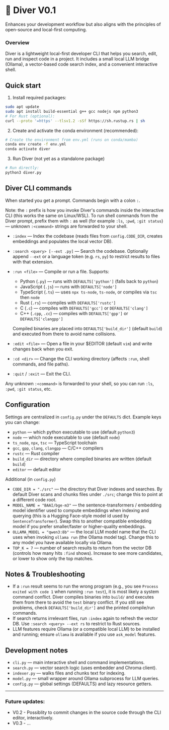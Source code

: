# 🐬 Diver V0.1
Enhances your development workflow but also aligns with the principles of open-source and local-first computing.

### Overview

Diver is a lightweight local-first developer CLI that helps you search, edit, run and inspect code in a project. It includes a small local LLM bridge (Ollama), a vector-based code search index, and a convenient interactive shell.

## Quick start

1. Install required packages:

```bash
sudo apt update
sudo apt install build-essential g++ gcc nodejs npm python3
# For Rust (optional):
curl --proto '=https' --tlsv1.2 -sSf https://sh.rustup.rs | sh
```

2. Create and activate the conda environment (recommended):

```bash
# Create the environment from env.yml (runs on conda/mamba)
conda env create -f env.yml
conda activate diver
```

3. Run Diver (not yet as a standalone package)

```bash
# Run directly: 
python3 diver.py
```

## Diver CLI commands

When started you get a prompt. Commands begin with a colon `:`.

Note: the `:` prefix is how you invoke Diver's commands inside the interactive CLI (this works the same on Linux/WSL). To run shell commands from the Diver prompt, prefix them with `:` as well (for example `:ls`, `:pwd`, `:git status`) — unknown `:<command>` strings are forwarded to your shell.

- `:index` — Index the codebase (reads files from `config.CODE_DIR`, creates embeddings and populates the local vector DB).
- `:search <query> [--ext .py]` — Search the codebase. Optionally append `--ext` or a language token (e.g. `rs`, `py`) to restrict results to files with that extension.
- `:run <file>` — Compile or run a file. Supports:
	- Python (`.py`) — runs with `DEFAULTS['python']` (falls back to `python`)
	- JavaScript (`.js`) — runs with `DEFAULTS['node']`
	- TypeScript (`.ts`) — uses `npx ts-node`, `ts-node`, or compiles via `tsc` then `node`
	- Rust (`.rs`) — compiles with `DEFAULTS['rustc']`
	- C (`.c`) — compiles with `DEFAULTS['gcc']` or `DEFAULTS['clang']`
	- C++ (`.cpp`, `.cc`) — compiles with `DEFAULTS['gpp']` or `DEFAULTS['clangpp']`

	Compiled binaries are placed into `DEFAULTS['build_dir']` (default `build`) and executed from there to avoid name collisions.

- `:edit <file>` — Open a file in your $EDITOR (default `vim`) and write changes back when you exit.
- `:cd <dir>` — Change the CLI working directory (affects `:run`, shell commands, and file paths).
- `:quit` / `:exit` — Exit the CLI.

Any unknown `:<command>` is forwarded to your shell, so you can run `:ls`, `:pwd`, `:git status`, etc.


## Configuration

Settings are centralized in `config.py` under the `DEFAULTS` dict. Example keys you can change:

- `python` — which python executable to use (default `python3`)
- `node` — which node executable to use (default `node`)
- `ts_node`, `npx`, `tsc` — TypeScript toolchain
- `gcc`, `gpp`, `clang`, `clangpp` — C/C++ compilers
- `rustc` — Rust compiler
- `build_dir` — directory where compiled binaries are written (default `build`)
- `editor` — default editor 

Additional (in `config.py`)

- `CODE_DIR = "./src"` — the directory that Diver indexes and searches. By default Diver scans and chunks files under `./src`; change this to point at a different code root.
- `MODEL_NAME = "BAAI/bge-m3"` — the sentence-transformers / embedding model identifier used to compute embeddings when indexing and querying (this is a Hugging Face-style model id used by `SentenceTransformer`). Swap this to another compatible embedding model if you prefer smaller/faster or higher-quality embeddings.
- `OLLAMA_MODEL = "qwen3:8b"` — the local LLM model name that the CLI uses when invoking `ollama run` (the Ollama model tag). Change this to any model you have available locally via Ollama.
- `TOP_K = 7` — number of search results to return from the vector DB (controls how many hits `:find` shows). Increase to see more candidates, or lower to show only the top matches.


## Notes & Troubleshooting

- If a `:run` result seems to run the wrong program (e.g., you see `Process exited with code 1` when running `:run test`), it is most likely a system command conflict. Diver compiles binaries into `build/` and executes them from there to avoid the `test` binary conflict. If you still see problems, check `DEFAULTS['build_dir']` and the printed compile/run commands.
- If search returns irrelevant files, run `:index` again to refresh the vector DB. Use `:search <query> --ext rs` to restrict to Rust sources.
- LLM features require Ollama (or a compatible local LLM) to be installed and running; ensure `ollama` is available if you use `ask_model` features.

## Development notes

- `cli.py` — main interactive shell and command implementations.
- `search.py` — vector search logic (uses embedder and Chroma client).
- `indexer.py` — walks files and chunks text for indexing.
- `model.py` — small wrapper around Ollama subprocess for LLM queries.
- `config.py` — global settings (DEFAULTS) and lazy resource getters.

----
### Future updates:
- V0.2 - Possiblity to commit changes in the source code through the CLI editor, interactively.
- V0.3 - ...

